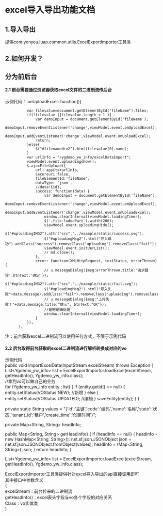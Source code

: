 # excel导入导出功能文档
## 1.导入导出
提供com.yonyou.iuap.common.utils.ExcelExportImportor工具类
## 2.如何开发？

## 分为前后台

#### 2.1 前台需要通过浏览器获取excel文件的二进制流传后台
示例代码：
       onUploadExcel: function(){

              var filevalue=document.getElementById("fileName").files;
              if(!filevalue ||filevalue.length < 1 ){
                  var demoInput = document.getElementById('fileName');
                  demoInput.removeEventListener('change',viewModel.event.onUploadExcel);
                  demoInput.addEventListener('change',viewModel.event.onUploadExcel);
                  return;
              }else{
                  $("#filenamediv2").html(filevalue[0].name);
              }
              var urlInfo = "/ygdemo_yw_info/excelDataImport";
              viewModel.event.uploadingshow();
              $.ajaxFileUpload({
                  url: appCtx+urlInfo,
                  secureuri:false,
                  fileElementId:'fileName',
                  dataType: 'json',
                  //data:{id},
                  success: function(data) {
                      var demoInput = document.getElementById('fileName');
                      demoInput.removeEventListener('change',viewModel.event.onUploadExcel);
                      demoInput.addEventListener('change',viewModel.event.onUploadExcel);
                      window.clearInterval(viewModel.loadingTimer);
                      $('.file-lodedPart').width(200);
                      viewModel.event.uploadingHide();
                      $("#uploadingIMG2").attr("src","../example/static/success.svg");
                      $("#uploadingMsg2").html("导入成功").addClass("success").removeClass("uploading").removeClass("fail");
                      viewModel.event.initUerList();
                      // md.close();
                  },
                  error: function(XMLHttpRequest, textStatus, errorThrown) {
                      // u.messageDialog({msg:errorThrown,title:'请求错误',btnText:'确定'});
                      $("#uploadingIMG2").attr("src","../example/static/fail.svg");
                      $("#uploadingMsg2").html("导入失败"+data.message).addClass("fail").removeClass("uploading").removeClass("success");
                      // u.messageDialog({msg:"上传失败！"+data.message,title:"提示", btnText:"OK"});
                      //是吧逻辑处理
                      window.clearInterval(viewModel.loadingTimer);
                  }
              });
          },

注：前台获取excel二进制流可以使用任何方式，不限于示例代码 

#### 2.2 后台取得前台获取的excel二进制流进行解析转换成对应的vo
示例代码<br/>
public void importExcelData(InputStream excelStream) throws Exception {
List<Ygdemo_yw_info> list = ExcelExportImportor.loadExcel(excelStream, getHeadInfo(), Ygdemo_yw_info.class);<br/>
//拿到vo可以做自己的业务<br/>
		for (Ygdemo_yw_info entity : list) {
			if (entity.getId() == null) {
				entity.setStatus(VOStatus.NEW);  //新增
			}
			else
			{
				entity.setStatus(VOStatus.UPDATED);  //编辑
			}
			saveEntity(entity);
		}
	}


private static String values = "{'id':'主键','code':'编码','name':'名称','state':'状态','tenant_id':'租户','create_time':'创建时间'}";

private Map<String, String> headInfo;

public Map<String, String> getHeadInfo() {
	if (headInfo == null) {
headInfo = new HashMap<String, String>();
net.sf.json.JSONObject json = net.sf.json.JSONObject.fromObject(values);
headInfo = (Map<String, String>) json;
		}
		return headInfo;
	}

List<Ygdemo_yw_info> list = ExcelExportImportor.loadExcel(excelStream, getHeadInfo(), Ygdemo_yw_info.class);

ExcelExportImportor工具类提供针对excel导入导出的api直接调用即可<br/>
其中接口中参数含义<br/>
{<br/>
excelStream：前台传来的二进制流<br/>
getHeadInfo()：excel表头字段与vo各个字段的对应关系<br/>
Class：vo实体类<br/>
}

